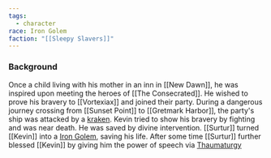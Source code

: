 ```yaml
---
tags:
  - character
race: Iron Golem
faction: "[[Sleepy Slavers]]"
---
```

### Background

Once a child living with his mother in an inn in [[New Dawn]], he was inspired upon meeting the heroes of [[The Consecrated]]. He wished to prove his bravery to [[Vortexiax]] and joined their party. During a dangerous journey crossing from [[Sunset Point]] to [[Gretmark Harbor]], the party's ship was attacked by a [kraken](https://2014.5e.tools/bestiary.html#kraken_mm).  Kevin tried to show his bravery by fighting and was near death.  He was saved by divine intervention. [[Surtur]] turned [[Kevin]] into a [Iron Golem](https://2014.5e.tools/bestiary.html#iron%20golem_mm), saving his life.  After some time [[Surtur]] further blessed [[Kevin]] by giving him the power of speech via [Thaumaturgy](https://2014.5e.tools/spells.html#thaumaturgy_phb)
